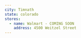 ```yaml
---
city: Timnath
state: colorado
stores:
  - name: Walmart - COMING SOON
    address: 4500 Weitzel Street
---
```

